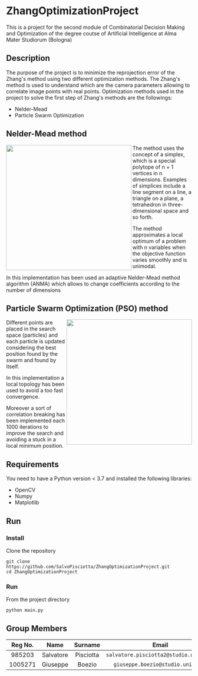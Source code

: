 # ZhangOptimizationProject

This is a project for the second module of Combinatorial Decision Making and Optimization of the degree coutse of Artificial Intelligence at Alma Mater Studiorum (Bologna)

## Description
The purpose of the project is to minimize the reprojection error of the Zhang's method using two different optimization methods.
The Zhang's method is used to understand which are the camera parameters allowing to correlate image points with real points. Optimization methods used in the project to solve the first step of Zhang's methods are the followings:
* Nelder-Mead
* Particle Swarm Optimization

## Nelder-Mead method

<img align="left" heigth="340" width="340" src="https://rodolfoferro.files.wordpress.com/2017/02/gif1.gif">

The method uses the concept of a simplex, which is a special polytope of n + 1 vertices in n dimensions. Examples of simplices include a line segment on a line, a triangle on a plane, a tetrahedron in three-dimensional space and so forth.

The method approximates a local optimum of a problem with n variables when the objective function varies smoothly and is unimodal.

In this implementation has been used an adaptive Nelder-Mead method algorithm (ANMA) which allows to change coefficients according to the number of dimensions





## Particle Swarm Optimization (PSO) method

<img align="right" heigth="340" width="340" src="https://upload.wikimedia.org/wikipedia/commons/e/ec/ParticleSwarmArrowsAnimation.gif">

Different points are placed in the search space (particles) and each particle is updated considering the best position found by the swarm and found by itself.

In this implementation a local topology has been used to avoid a too fast convergence.

Moreover a sort of correlation breaking has been implemented each 1000 iterations to improve the search and avoiding a stuck in a local minimum position.


## Requirements
You need to have a Python version < 3.7 and installed the following libraries:
* OpenCV
* Numpy
* Matplotlib

## Run
### Install
Clone the repository
```console
git clone https://github.com/SalvoPisciotta/ZhangOptimizationProject.git
cd ZhangOptimizationProject
```

### Run
From the project directory
```console
python main.py
```

## Group Members

|  Reg No.  |  Name     |  Surname  |     Email                              |    Username      |
| :-------: | :-------: | :-------: | :------------------------------------: | :--------------: |
|   985203  | Salvatore | Pisciotta | `salvatore.pisciotta2@studio.unibo.it` | [_SalvoPisciotta_](https://github.com/SalvoPisciotta) |
|  1005271  | Giuseppe  | Boezio    | `giuseppe.boezio@studio.unibo.it`      | [_giuseppeboezio_](https://github.com/giuseppeboezio) |
